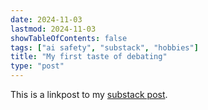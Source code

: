 ```yaml
---
date: 2024-11-03
lastmod: 2024-11-03
showTableOfContents: false
tags: ["ai safety", "substack", "hobbies"]
title: "My first taste of debating"
type: "post"
---
```

This is a linkpost to my [substack post](https://lovkush.substack.com/p/my-first-taste-of-debating).